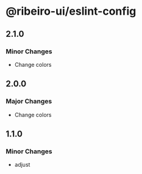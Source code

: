 # @ribeiro-ui/eslint-config

## 2.1.0

### Minor Changes

- Change colors

## 2.0.0

### Major Changes

- Change colors

## 1.1.0

### Minor Changes

- adjust
